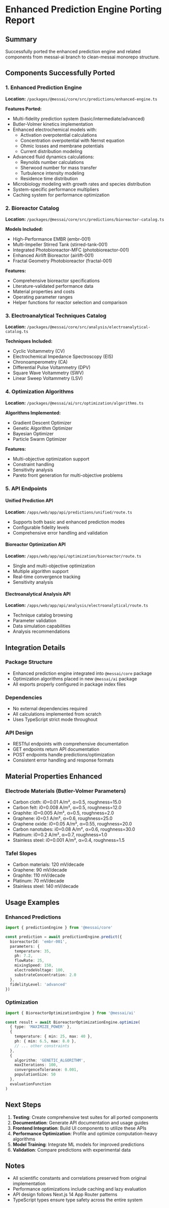 # Enhanced Prediction Engine Porting Report

## Summary
Successfully ported the enhanced prediction engine and related components from messai-ai branch to clean-messai monorepo structure.

## Components Successfully Ported

### 1. Enhanced Prediction Engine
**Location:** `/packages/@messai/core/src/predictions/enhanced-engine.ts`

**Features Ported:**
- Multi-fidelity prediction system (basic/intermediate/advanced)
- Butler-Volmer kinetics implementation
- Enhanced electrochemical models with:
  - Activation overpotential calculations
  - Concentration overpotential with Nernst equation
  - Ohmic losses and membrane potentials
  - Current distribution modeling
- Advanced fluid dynamics calculations:
  - Reynolds number calculations
  - Sherwood number for mass transfer
  - Turbulence intensity modeling
  - Residence time distribution
- Microbiology modeling with growth rates and species distribution
- System-specific performance multipliers
- Caching system for performance optimization

### 2. Bioreactor Catalog
**Location:** `/packages/@messai/core/src/predictions/bioreactor-catalog.ts`

**Models Included:**
- High-Performance EMBR (embr-001)
- Multi-Impeller Stirred Tank (stirred-tank-001)
- Integrated Photobioreactor-MFC (photobioreactor-001)
- Enhanced Airlift Bioreactor (airlift-001)
- Fractal Geometry Photobioreactor (fractal-001)

**Features:**
- Comprehensive bioreactor specifications
- Literature-validated performance data
- Material properties and costs
- Operating parameter ranges
- Helper functions for reactor selection and comparison

### 3. Electroanalytical Techniques Catalog
**Location:** `/packages/@messai/core/src/analysis/electroanalytical-catalog.ts`

**Techniques Included:**
- Cyclic Voltammetry (CV)
- Electrochemical Impedance Spectroscopy (EIS)
- Chronoamperometry (CA)
- Differential Pulse Voltammetry (DPV)
- Square Wave Voltammetry (SWV)
- Linear Sweep Voltammetry (LSV)

### 4. Optimization Algorithms
**Location:** `/packages/@messai/ai/src/optimization/algorithms.ts`

**Algorithms Implemented:**
- Gradient Descent Optimizer
- Genetic Algorithm Optimizer
- Bayesian Optimizer
- Particle Swarm Optimizer

**Features:**
- Multi-objective optimization support
- Constraint handling
- Sensitivity analysis
- Pareto front generation for multi-objective problems

### 5. API Endpoints

#### Unified Prediction API
**Location:** `/apps/web/app/api/predictions/unified/route.ts`
- Supports both basic and enhanced prediction modes
- Configurable fidelity levels
- Comprehensive error handling and validation

#### Bioreactor Optimization API
**Location:** `/apps/web/app/api/optimization/bioreactor/route.ts`
- Single and multi-objective optimization
- Multiple algorithm support
- Real-time convergence tracking
- Sensitivity analysis

#### Electroanalytical Analysis API
**Location:** `/apps/web/app/api/analysis/electroanalytical/route.ts`
- Technique catalog browsing
- Parameter validation
- Data simulation capabilities
- Analysis recommendations

## Integration Details

### Package Structure
- Enhanced prediction engine integrated into `@messai/core` package
- Optimization algorithms placed in new `@messai/ai` package
- All exports properly configured in package index files

### Dependencies
- No external dependencies required
- All calculations implemented from scratch
- Uses TypeScript strict mode throughout

### API Design
- RESTful endpoints with comprehensive documentation
- GET endpoints return API documentation
- POST endpoints handle predictions/optimization
- Consistent error handling and response formats

## Material Properties Enhanced

### Electrode Materials (Butler-Volmer Parameters)
- Carbon cloth: i0=0.01 A/m², α=0.5, roughness=15.0
- Carbon felt: i0=0.008 A/m², α=0.5, roughness=12.0
- Graphite: i0=0.005 A/m², α=0.5, roughness=2.0
- Graphene: i0=0.1 A/m², α=0.6, roughness=25.0
- Graphene oxide: i0=0.05 A/m², α=0.55, roughness=20.0
- Carbon nanotubes: i0=0.08 A/m², α=0.6, roughness=30.0
- Platinum: i0=0.2 A/m², α=0.7, roughness=1.0
- Stainless steel: i0=0.001 A/m², α=0.4, roughness=1.5

### Tafel Slopes
- Carbon materials: 120 mV/decade
- Graphene: 90 mV/decade
- Graphite: 110 mV/decade
- Platinum: 70 mV/decade
- Stainless steel: 140 mV/decade

## Usage Examples

### Enhanced Predictions
```typescript
import { predictionEngine } from '@messai/core'

const prediction = await predictionEngine.predict({
  bioreactorId: 'embr-001',
  parameters: {
    temperature: 35,
    ph: 7.2,
    flowRate: 25,
    mixingSpeed: 150,
    electrodeVoltage: 100,
    substrateConcentration: 2.0
  },
  fidelityLevel: 'advanced'
})
```

### Optimization
```typescript
import { BioreactorOptimizationEngine } from '@messai/ai'

const result = await BioreactorOptimizationEngine.optimize(
  { type: 'MAXIMIZE_POWER' },
  { 
    temperature: { min: 25, max: 40 },
    ph: { min: 6.5, max: 8.0 },
    // ... other constraints
  },
  { 
    algorithm: 'GENETIC_ALGORITHM',
    maxIterations: 100,
    convergenceTolerance: 0.001,
    populationSize: 50
  },
  evaluationFunction
)
```

## Next Steps

1. **Testing**: Create comprehensive test suites for all ported components
2. **Documentation**: Generate API documentation and usage guides
3. **Frontend Integration**: Build UI components to utilize these APIs
4. **Performance Optimization**: Profile and optimize computation-heavy algorithms
5. **Model Training**: Integrate ML models for improved predictions
6. **Validation**: Compare predictions with experimental data

## Notes

- All scientific constants and correlations preserved from original implementation
- Performance optimizations include caching and lazy evaluation
- API design follows Next.js 14 App Router patterns
- TypeScript types ensure type safety across the entire system